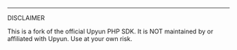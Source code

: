 ---
DISCLAIMER

This is a fork of the official Upyun PHP SDK.
It is NOT maintained by or affiliated with Upyun.
Use at your own risk.
